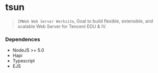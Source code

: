 tsun
=====

> `IMWeb Web Server Worksite`, Goal to build flexible, extensible, and scalable Web Server for Tencent EDU & IV. 

### Dependences

* NodeJS >= 5.0
* Hapi
* Typescript
* EJS